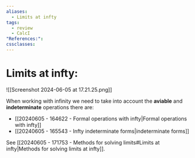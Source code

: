 ```yaml
---
aliases:
  - Limits at infty
tags:
  - review
  - CalcI
"References:": 
cssclasses:
---
```

# Limits at infty: 
![[Screenshot 2024-06-05 at 17.21.25.png]]

When working with infinity we need to take into account the **aviable** and **indeterminate** operations there are: 
+ [[20240605 - 164622 - Formal operations with infty|Formal operations with infty]]
+ [[20240605 - 165543 - Infty indeterminate forms|indeterminate forms]]

See [[20240605 - 171753 - Methods for solving limits#Limits at infty|Methods for solving limits at infty]]. 
